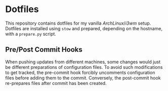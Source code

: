 Dotfiles
===
This repository contains dotfiles for my vanilla _ArchLinux_/_i3wm_ setup.
Dotfiles are installed using `stow` and prepared, depending on the hostname, with a `prepare.py` script.

## Pre/Post Commit Hooks
When pushing updates from different machines, some changes would just be different preparations of configuration files.
To avoid such modifications to get tracked, the pre-commit hook forcibly uncomments configuration files before adding them to the commit.
Conversely, the post-commit hook re-prepares files after commit has been created.
